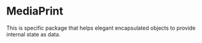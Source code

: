 # MediaPrint
This is specific package that helps elegant encapsulated objects to provide internal state as data.

